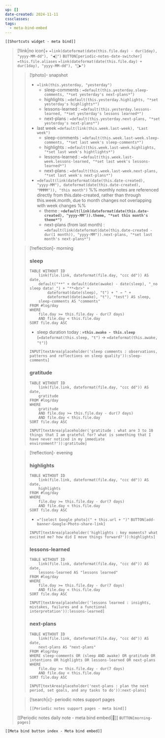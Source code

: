 ```yaml
---
up: []
date-created: 2024-11-11
cssclasses: 
tags:
  - meta-bind-embed
---
```

```meta-bind-embed
[[Shortcuts widget - meta bind]]
```
> [!link|no icon]+ `=link(dateformat(date(this.file.day) - dur(1day), "yyyy-MM-dd"), "◀🌅")` `BUTTON[periodic-notes-date-switcher]` `=this.file.aliases` `=link(dateformat(date(this.file.day) + dur(1day), "yyyy-MM-dd"), "🌅▶")`
> 
>> [!photo]- snapshot
>> - `=link(this.yesterday, "yesterday")`
>>     - sleep-comments : `=default(this.yesterday.sleep-comments, "*set yesterday's next-plans*")`
>>     - highlights : `=default(this.yesterday.highlights, "*set yesterday's highlights*")`
>>     - lessons-learned : `=default(this.yesterday.lessons-learned, "*set yesterday's lessons learned*")`
>>     - next-plans : `=default(this.yesterday.next-plans, "*set yesterday's next-plans*")`
>> - last week `=default(link(this.week.last-week), "Last week")` 
>>     - sleep-comments : `=default(this.week.last-week.sleep-comments, "*set last week's sleep-comments*")`
>>     - highlights : `=default(this.week.last-week.highlights, "*set last week's hightlights*")`
>>     - lessons-learned : `=default(this.week.last-week.lessons-learned, "*set last week's lessons-learned*")`
>>     - next-plans : `=default(this.week.last-week.next-plans, "*set last week's next-plans*")`
>> - `=default(link(dateformat(date(this.date-created), "yyyy-MM"), dateformat(date(this.date-created), "MMMM")), "this month")` %% monthly notes are referenced directly from this.date-created, rather than through this.week.month, due to month changes not overlapping with week changes %%
>>     - theme : **`=default(link(dateformat(date(this.date-created), "yyyy-MM")).theme, "*set this month's theme*")`**
>>     - next-plans (from last month) : `=default(link(dateformat(date(this.date-created - dur(1 month)), "yyyy-MM")).next-plans, "*set last month's next-plans*")`
>
>> [!reflection]- morning
>> 
>> ### sleep 
>> ```dataview
>> TABLE WITHOUT ID
>>     link(file.link, dateformat(file.day, "ccc dd")) AS date,
>>     default("**" + default(date(awake) - date(sleep), "_no sleep data!_") + "**<br>" +
>>         dateformat(date(sleep), "t") + " → " + 
>>         dateformat(date(awake), "t"), "test") AS sleep,
>>     sleep-comments AS "comments"
>> FROM #log/day
>> WHERE 
>>     file.day >= this.file.day - dur(7 days) 
>>     AND file.day < this.file.day
>> SORT file.day ASC
>> ```
>> - sleep duration today : **`=this.awake - this.sleep`** (`=dateformat(this.sleep, "t")` → `=dateformat(this.awake, "t")`) 
>>
>> `INPUT[textArea(placeholder('sleep comments : observations, patterns and reflections on sleep quality')):sleep-comments]`
>> 
>> ### gratitude
>> ```dataview
>> TABLE WITHOUT ID
>>     link(file.link, dateformat(file.day, "ccc dd")) AS date,
>>     gratitude
>> FROM #log/day
>> WHERE 
>>     gratitude 
>>     AND file.day >= this.file.day - dur(7 days) 
>>     AND file.day < this.file.day
>> SORT file.day ASC
>> ```
>> `INPUT[textArea(placeholder('gratitude : what are 3 to 10 things that I am grateful for? what is something that I have never noticed in my immediate environment?')):gratitude]`
>
>> [!reflection]- evening
>>
>> ### highlights
>> ```dataview
>> TABLE WITHOUT ID
>>     link(file.link, dateformat(file.day, "ccc dd")) AS date,
>>     highlights
>> FROM #log/day
>> WHERE 
>>     file.day >= this.file.day - dur(7 days) 
>>     AND file.day < this.file.day
>> SORT file.day ASC
>> ```
>> - `="[select Google photo](" + this.url + ")"` `BUTTON[add-banner-Google-Photo-share-link]`
>>
>> `INPUT[textArea(placeholder('highlights : key moments? what excited me? how did I move things forward?')):highlights]`
>> 
>> ### lessons-learned
>> ```dataview
>> TABLE WITHOUT ID
>>     link(file.link, dateformat(file.day, "ccc dd")) AS date,
>>     lessons-learned AS "lessons learned"
>> FROM #log/day
>> WHERE 
>>     file.day >= this.file.day - dur(7 days) 
>>     AND file.day < this.file.day
>> SORT file.day ASC
>> ```
>> `INPUT[textArea(placeholder('lessons learned : insights, mistakes, failures and a functional interpretation')):lessons-learned]`
>> 
>> ### next-plans 
>> ```dataview
>> TABLE WITHOUT ID
>>     link(file.link, dateformat(file.day, "ccc dd")) AS date,
>>     next-plans AS "next-plans"
>> FROM #log/day
>> WHERE sleep-comments OR (sleep AND awake) OR gratitude OR intentions OR highlights OR lessons-learned OR next-plans
>> WHERE 
>>     file.day >= this.file.day - dur(7 days) 
>>     AND file.day < this.file.day
>> SORT file.day ASC
>> ```
>> `INPUT[textArea(placeholder('next-plans : plan the next period, set goals, and any tasks to do')):next-plans]`
>
>> [!search|c]- periodic notes support pages
>> ```meta-bind-embedzcancel
>> [[Periodic notes support pages - meta bind]]
>> ```
>
> [[Periodic notes daily note - meta bind embed|📝]] `BUTTON[morning-pages]`

```meta-bind-embed
[[Meta bind button index - Meta bind embed]]
```
